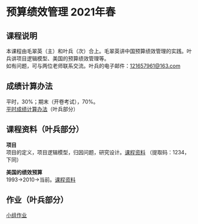 # 预算绩效管理 2021年春  
## 课程说明  
本课程由毛翠英（主）和叶兵（次）合上。毛翠英讲中国预算绩效管理的实践。叶兵讲项目逻辑模型、美国的预算绩效管理等。  
如有问题，可与两位老师联系交流。叶兵的电子邮件：121657961@163.com  
  
## 成绩计算办法  
平时，30%；期末（开卷考试），70%。  
[平时成绩计算办法](https://github.com/bingyenufe/perf_budget_2021/blob/main/grading.md)（叶兵部分）  
  
## 课程资料（叶兵部分）  
**项目**  
项目的定义，项目逻辑模型，归因问题，研究设计。[课程资料](https://pan.baidu.com/s/1dMqdOLfE11ltMcQTjBc2Ug)
（提取码：1234，下同）  
  
**美国的绩效预算**  
1993->2010->当前。[课程资料](https://pan.baidu.com/s/1c_eDnwgFRrQ6F8bYnyI81Q)  
  
## 作业（叶兵部分）   
[小组作业](https://github.com/bingyenufe/perf_budget_2021/blob/main/grouphw.md)

